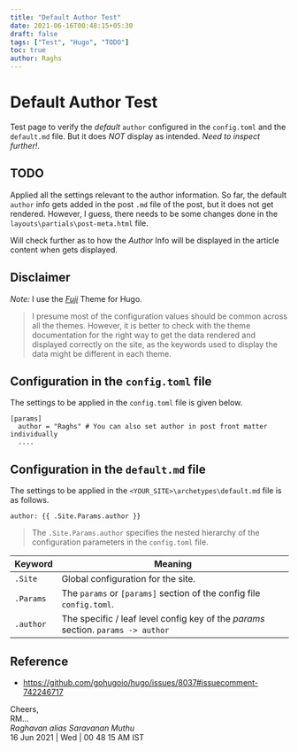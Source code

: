 ```yaml
---
title: "Default Author Test"
date: 2021-06-16T00:48:15+05:30
draft: false
tags: ["Test", "Hugo", "TODO"]
toc: true
author: Raghs
---
```


# Default Author Test

Test page to verify the *default* `author` configured in the `config.toml` and the `default.md` file. But it does *NOT* display as intended. *_Need to inspect further!_*.

<!--more-->

## TODO 

Applied all the settings relevant to the author information. So far, the default `author` info gets added in the post `.md` file of the post, but it does not get rendered.  However, I guess, there needs to be some changes
done in the `layouts\partials\post-meta.html` file. 

Will check further as to how the *Author* Info will be displayed in the article content when gets displayed. 

## Disclaimer

*Note:* I use the [*Fuji*](https://github.com/dsrkafuu/hugo-theme-fuji/) Theme for Hugo.

> I presume most of the configuration values should be common across all the themes. 
> However, it is better to check with the theme documentation for the right way to get the data 
> rendered and displayed correctly on the site, as the keywords used to display the data might be different in
> each theme. 

## Configuration in the `config.toml` file 

The settings to be applied in the `config.toml` file is given below.

```
[params]
  author = "Raghs" # You can also set author in post front matter individually
  ....
```

## Configuration in the `default.md` file 

The settings to be applied in the `<YOUR_SITE>\archetypes\default.md` file is as follows. 

```
author: {{ .Site.Params.author }}
```
> The `.Site.Params.author` specifies the nested hierarchy of the configuration parameters in the `config.toml` file. 

| Keyword | Meaning | 
| ------- | ------- |
| `.Site` | Global configuration for the site. |
| `.Params` | The `params` or `[params]` section of the config file `config.toml`. |
| `.author` | The specific / leaf level config key of the *params* section. `params -> author` |

## Reference 

* https://github.com/gohugoio/hugo/issues/8037#issuecomment-742246717

Cheers,\
RM...\
_Raghavan alias Saravanan Muthu_\
16 Jun 2021 | Wed | 00 48 15 AM IST
